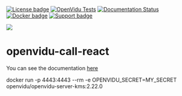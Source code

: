 [![License badge](https://img.shields.io/badge/license-Apache2-orange.svg)](http://www.apache.org/licenses/LICENSE-2.0)
[![OpenVidu Tests](https://github.com/OpenVidu/openvidu/actions/workflows/openvidu-ce-test.yml/badge.svg)](https://github.com/OpenVidu/openvidu/actions/workflows/openvidu-ce-test.yml)
[![Documentation Status](https://readthedocs.org/projects/openvidu/badge/?version=stable)](https://docs.openvidu.io/en/stable/?badge=stable)
[![Docker badge](https://img.shields.io/docker/pulls/fiware/orion.svg)](https://hub.docker.com/r/openvidu/classroom-demo/)
[![Support badge](https://img.shields.io/badge/support-sof-yellowgreen.svg)](https://openvidu.discourse.group/)

[![][OpenViduLogo]](http://openvidu.io)

openvidu-call-react
===
You can see the documentation [here](https://docs.openvidu.io/en/stable/demos/openvidu-call-react/)


[OpenViduLogo]: https://secure.gravatar.com/avatar/5daba1d43042f2e4e85849733c8e5702?s=120


docker run -p 4443:4443 --rm -e OPENVIDU_SECRET=MY_SECRET openvidu/openvidu-server-kms:2.22.0